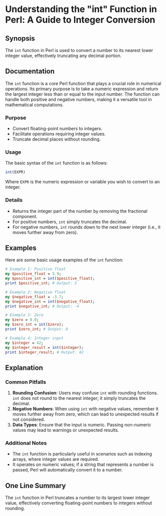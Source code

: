 <!--
Meta Description: # Understanding the "int" Function in Perl: A Guide to Integer Conversion ## Synopsis The `int` function in Perl is used to convert a number to its ne...
Meta Keywords: int, integer, function, perl, number
-->

# Understanding the "int" Function in Perl: A Guide to Integer Conversion

## Synopsis
The `int` function in Perl is used to convert a number to its nearest lower integer value, effectively truncating any decimal portion.

## Documentation
The `int` function is a core Perl function that plays a crucial role in numerical operations. Its primary purpose is to take a numeric expression and return the largest integer less than or equal to the input number. The function can handle both positive and negative numbers, making it a versatile tool in mathematical computations.

### Purpose
- Convert floating-point numbers to integers.
- Facilitate operations requiring integer values.
- Truncate decimal places without rounding.

### Usage
The basic syntax of the `int` function is as follows:

```perl
int(EXPR)
```

Where `EXPR` is the numeric expression or variable you wish to convert to an integer.

### Details
- Returns the integer part of the number by removing the fractional component.
- For positive numbers, `int` simply truncates the decimal.
- For negative numbers, `int` rounds down to the next lower integer (i.e., it moves further away from zero).

## Examples
Here are some basic usage examples of the `int` function:

```perl
# Example 1: Positive float
my $positive_float = 5.9;
my $positive_int = int($positive_float);
print $positive_int; # Output: 5

# Example 2: Negative float
my $negative_float = -3.7;
my $negative_int = int($negative_float);
print $negative_int; # Output: -4

# Example 3: Zero
my $zero = 0.0;
my $zero_int = int($zero);
print $zero_int; # Output: 0

# Example 4: Integer input
my $integer = 42;
my $integer_result = int($integer);
print $integer_result; # Output: 42
```

## Explanation
### Common Pitfalls
1. **Rounding Confusion**: Users may confuse `int` with rounding functions. `int` does not round to the nearest integer; it simply truncates the decimal.
2. **Negative Numbers**: When using `int` with negative values, remember it moves further away from zero, which can lead to unexpected results if not considered.
3. **Data Types**: Ensure that the input is numeric. Passing non-numeric values may lead to warnings or unexpected results.

### Additional Notes
- The `int` function is particularly useful in scenarios such as indexing arrays, where integer values are required.
- It operates on numeric values; if a string that represents a number is passed, Perl will automatically convert it to a number.

## One Line Summary
The `int` function in Perl truncates a number to its largest lower integer value, effectively converting floating-point numbers to integers without rounding.